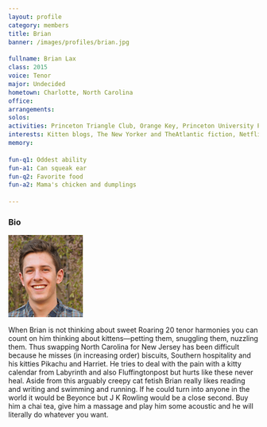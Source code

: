 ```yaml
---
layout: profile
category: members
title: Brian
banner: /images/profiles/brian.jpg

fullname: Brian Lax
class: 2015
voice: Tenor
major: Undecided
hometown: Charlotte, North Carolina
office:
arrangements:
solos:
activities: Princeton Triangle Club, Orange Key, Princeton University Players
interests: Kitten blogs, The New Yorker and TheAtlantic fiction, Netflix, J Crew, the dynamics of the Wilcox sandwich ladies
memory:

fun-q1: Oddest ability
fun-a1: Can squeak ear
fun-q2: Favorite food
fun-a2: Mama's chicken and dumplings

---
```


### Bio

![Brian](/images/members/current/brian.jpg)

When Brian is not thinking about sweet Roaring 20 tenor harmonies you
can count on him thinking about kittens—petting them, snuggling them,
nuzzling them. Thus swapping North Carolina for New Jersey has been
difficult because he misses (in increasing order) biscuits, Southern
hospitality and his kitties Pikachu and Harriet.  He tries to deal
with the pain with a kitty calendar from Labyrinth and also
Fluffingtonpost but hurts like these never heal.  Aside from this
arguably creepy cat fetish Brian really likes reading and writing and
swimming and running.  If he could turn into anyone in the world it
would be Beyonce but J K Rowling would be a close second.  Buy him a
chai tea, give him a massage and play him some acoustic and he will
literally do whatever you want.
